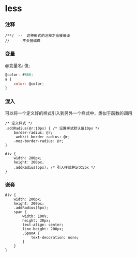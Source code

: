 # less

### 注释

```less
/**/  --  这种形式的注释才会被编译
//  --  不会被编译
```



### 变量

@变量名: 值;

```javascript
@color: #666;
a {
    color: @color;
}
```



### 混入

可以将一个定义好的样式引入到另外一个样式中，类似于函数的调用

```less
/* 定义样式 */
.addRadius(@r:10px) { /* 设置样式默认值10px */
    border-radius: @r;
    -webkit-border-radius: @r;
    -moz-border-radius: @r;
}

div {
    width: 200px;
    height: 200px;
    .addRadius(5px); /* 引入样式并定义5px */
}
```





### 嵌套

```less
div {
    width: 200px;
    height: 200px;
    .addRadius(5px);
    span {
        width: 100%;
        height: 30px;
        text-align: center;
        line-height: 200px;
        .SpanA {
            text-decoration: none;
        }
    }
}
```





